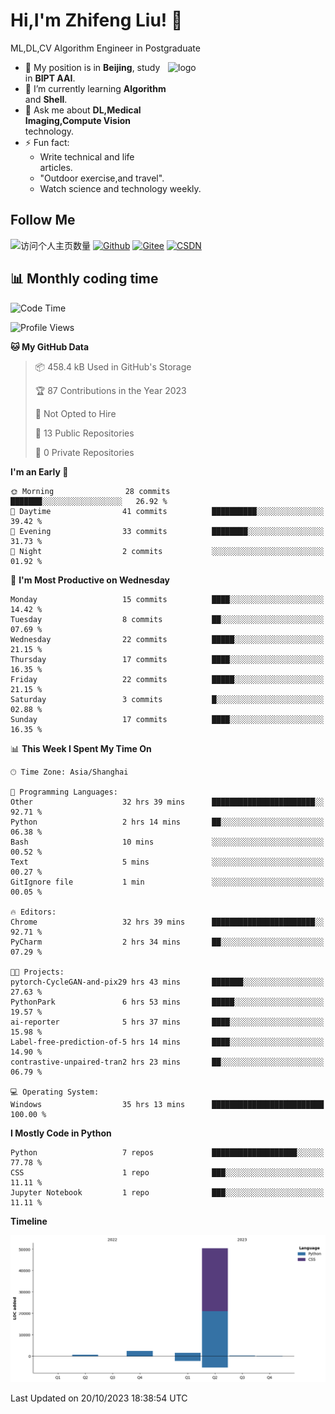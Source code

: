 <!--
**stonedada/stonedada** is a ✨ _special_ ✨ repository because its `README.md` (this file) appears on your GitHub profile.

Here are some ideas to get you started:

- 🔭 I’m currently working on ...
- 🌱 I’m currently learning ...
- 👯 I’m looking to collaborate on ...
- 🤔 I’m looking for help with ...
- 💬 Ask me about ...
- 📫 How to reach me: ...
- 😄 Pronouns: ...
- ⚡ Fun fact: ...
-->
# Hi,I'm Zhifeng Liu! 👋
ML,DL,CV Algorithm Engineer in Postgraduate

<img src="https://github-readme-stats-git-masterrstaa-rickstaa.vercel.app/api?username=stonedada&show_icons=true&count_private=true&theme=vue" alt="logo" height="160" align="right" width="50%" />

- 🔭 My position is in **Beijing**, study in **BIPT AAI**.
- 🌱 I’m currently learning **Algorithm** and **Shell**.
- 💬 Ask me about **DL,Medical Imaging,Compute Vision** technology.
- ⚡ Fun fact: 
  - Write technical and life articles.
  - "Outdoor exercise,and travel".
  - Watch science and technology weekly.

## Follow Me
![访问个人主页数量](https://komarev.com/ghpvc/?username=stonedada&color=green)
[![Github](https://img.shields.io/github/followers/stonedada?label=Github&style=social)](https://github.com/stonedada)
[![Gitee](https://img.shields.io/badge/-Gitee-EA4335?style=flat-square&logo=Gitee&logoColor=white)](https://gitee.com/liu-shitou)
[![CSDN](https://img.shields.io/badge/-CSDN-c14438?style=flat-square&logo=C&logoColor=white)](https://blog.csdn.net/weixin_43913261?type=blog)
<!--
## GitHub Infos

<img src="https://github-profile-trophy.vercel.app/?username=stonedada&theme=flat&column=7" alt="logo" height="160" align="center" style="margin: auto;" />
[![GitHub Streak](https://github-readme-streak-stats.herokuapp.com/?user=stonedada&theme=vue)](https://github.com/stonedada)

<a href="https://github.com/stonedada">
  <img src="https://github-readme-stats-git-masterrstaa-rickstaa.vercel.app/api/top-langs/?username=stonedada&layout=compact&theme=vue" />
</a>

[![Anser's wakatime stats](https://github-readme-stats.vercel.app/api/wakatime?username=stonedada&layout=compact&custom_title=Wakatime%20Stats%20(this%20week))](https://wakatime.com/@stonedada)
-->

## :bar_chart: Monthly coding time

<!--START_SECTION:waka-->
![Code Time](http://img.shields.io/badge/Code%20Time-514%20hrs%2049%20mins-blue)

![Profile Views](http://img.shields.io/badge/Profile%20Views-0-blue)

**🐱 My GitHub Data** 

> 📦 458.4 kB Used in GitHub's Storage 
 > 
> 🏆 87 Contributions in the Year 2023
 > 
> 🚫 Not Opted to Hire
 > 
> 📜 13 Public Repositories 
 > 
> 🔑 0 Private Repositories 
 > 
**I'm an Early 🐤** 

```text
🌞 Morning                28 commits          ███████░░░░░░░░░░░░░░░░░░   26.92 % 
🌆 Daytime                41 commits          ██████████░░░░░░░░░░░░░░░   39.42 % 
🌃 Evening                33 commits          ████████░░░░░░░░░░░░░░░░░   31.73 % 
🌙 Night                  2 commits           ░░░░░░░░░░░░░░░░░░░░░░░░░   01.92 % 
```
📅 **I'm Most Productive on Wednesday** 

```text
Monday                   15 commits          ████░░░░░░░░░░░░░░░░░░░░░   14.42 % 
Tuesday                  8 commits           ██░░░░░░░░░░░░░░░░░░░░░░░   07.69 % 
Wednesday                22 commits          █████░░░░░░░░░░░░░░░░░░░░   21.15 % 
Thursday                 17 commits          ████░░░░░░░░░░░░░░░░░░░░░   16.35 % 
Friday                   22 commits          █████░░░░░░░░░░░░░░░░░░░░   21.15 % 
Saturday                 3 commits           █░░░░░░░░░░░░░░░░░░░░░░░░   02.88 % 
Sunday                   17 commits          ████░░░░░░░░░░░░░░░░░░░░░   16.35 % 
```


📊 **This Week I Spent My Time On** 

```text
🕑︎ Time Zone: Asia/Shanghai

💬 Programming Languages: 
Other                    32 hrs 39 mins      ███████████████████████░░   92.71 % 
Python                   2 hrs 14 mins       ██░░░░░░░░░░░░░░░░░░░░░░░   06.38 % 
Bash                     10 mins             ░░░░░░░░░░░░░░░░░░░░░░░░░   00.52 % 
Text                     5 mins              ░░░░░░░░░░░░░░░░░░░░░░░░░   00.27 % 
GitIgnore file           1 min               ░░░░░░░░░░░░░░░░░░░░░░░░░   00.05 % 

🔥 Editors: 
Chrome                   32 hrs 39 mins      ███████████████████████░░   92.71 % 
PyCharm                  2 hrs 34 mins       ██░░░░░░░░░░░░░░░░░░░░░░░   07.29 % 

🐱‍💻 Projects: 
pytorch-CycleGAN-and-pix29 hrs 43 mins       ███████░░░░░░░░░░░░░░░░░░   27.63 % 
PythonPark               6 hrs 53 mins       █████░░░░░░░░░░░░░░░░░░░░   19.57 % 
ai-reporter              5 hrs 37 mins       ████░░░░░░░░░░░░░░░░░░░░░   15.98 % 
Label-free-prediction-of-5 hrs 14 mins       ████░░░░░░░░░░░░░░░░░░░░░   14.90 % 
contrastive-unpaired-tran2 hrs 23 mins       ██░░░░░░░░░░░░░░░░░░░░░░░   06.79 % 

💻 Operating System: 
Windows                  35 hrs 13 mins      █████████████████████████   100.00 % 
```

**I Mostly Code in Python** 

```text
Python                   7 repos             ███████████████████░░░░░░   77.78 % 
CSS                      1 repo              ███░░░░░░░░░░░░░░░░░░░░░░   11.11 % 
Jupyter Notebook         1 repo              ███░░░░░░░░░░░░░░░░░░░░░░   11.11 % 
```



**Timeline**

![Lines of Code chart](https://raw.githubusercontent.com/stonedada/stonedada/main/assets/bar_graph.png)


 Last Updated on 20/10/2023 18:38:54 UTC
<!--END_SECTION:waka-->